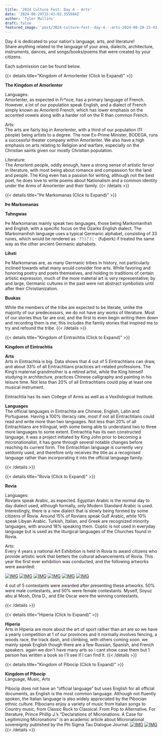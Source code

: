 ```yaml
---
title: '2024 Culture Fest: Day 4 - Arts'
date: '2024-08-29T15:43:02.355584Z'
author: 'Tyler Mullins'
draft: false
featured_image: 'post/2024-culture-fest--day-4---arts-2024-08-29-15-43-02.355584/CUPFW.png'
---
```


Day 4 is dedicated to your nation's language, arts, and literature!  
Share anything related to the language of your area, dialects, architecture, instruments, dances, and songs/books/poems that were created by your citizens.

Each submission can be found below.

{{< details title="Kingdom of Armorlenter (Click to Expand)" >}}

**The Kingdom of Amorlenter**

Languages:  
Amorlenter, as expected in Fr*nce, has a primary language of French. However, a lot of our population speak English, and a dialect of French simply known as Amorlenti French, which has lower emphasis on the accented vowels along with a harder roll on the R than common French.

Arts:  
The arts are fairly big in Amorlenter, with a third of our population (11 people) being artists to  a degree. The now Ex-Prime Minister, BODEGA, runs a successful theater company within Amorlenter. We also have a high emphasis on arts relating to Religion and warfare, especially on the Christian saints given our mostly Christian population.

Literature:  
The Amorlenti people, oddly enough, have a strong sense of artistic fervor in literature, with most being about romance and compassion for the land and people. The King even has a passion for writing, although not the best poet, he does love to write poems about Nationalism and a common identity under the Arms of Amorlenter and their family.
{{< /details >}}


{{< details title="Þe Markomanas (Click to Expand)" >}}

**__Þe Markomanas__**

**__Tuhngwas__**

Þe Markomanas mainly speak two languages, those being Markomanihsh and English, with a specific focus on the Ozarks English dialect. The Markomanihsh language uses a typical Germanic alphabet, consisting of 33 runes, which would be rendered as ᛫ᚠᚢᚦᚩᚱᚳ᛫ (fuþeirk) if treated the same way as the other ancient Germanic alphabets.

**__Lihsti__**

Þe Markomanas are, as many Germanic tribes in history, not particularly inclined towards what many would consider fine arts. While favoring and honoring poetry and poets themselves, and holding to traditions of certain artistic expression, much of the more material art is very representative; by and large, Germanic cultures in the past were not abstract symbolists until after their Christianization.

**__Buukas__**

While the members of the tribe are expected to be literate, unlike the majority of our predecessors, we do not have any works of literature. Most of our stories thus far are oral, and the first to even begin writing them down and recording them is me; this includes the family stories that inspired me to try and refound the tribe.
{{< /details >}}

{{< details title="Kingdom of Eintrachtia (Click to Expand)" >}}

**__Kingdom of Eintrachtia__**

**Arts**  
Arts in Eintrachtia is big. Data shows that 4 out of 5 Eintrachtians can draw, and about 33% of all Eintrachtians practices art-related professions. The King’s maternal grandmother is a retired artist, while the King himself studying in architecture, practices Chinese calligraphy and painting in his leisure time. Not less than 20% of all Eintrachtians could play at least one musical instrument.

Eintrachtia has its own College of Arms as well as a Vexillological Institute.

**Languages**  
The official languages in Eintrachtia are Chinese, English, Latin and Portuguese. Having a 100% literacy rate, most if not all Eintrachtians could read and write more than two languages. Not less than 20% of all Eintrachtians are trilingual, with some being able to understand two to three more languages to some extent. Eintrachtia has its own constructed language, it was a project initiated by King John prior to becoming a micronationalist, it has gone through several notable changes before reaching its current form. The Eintrachtian language is currently very seldomly used, and therefore only receives the title as a recognised language rather than incorporating it into the official language family.

{{< /details >}}

{{< details title="Rovia (Click to Expand)" >}}

**Rovia**

Languages:  
Rovians speak Arabic, as expected. Egyptian Arabic is the normal day to day dialect used, although formally, only Modern Standard Arabic is used. Interestingly, there is a new dialect that is slowly being formed by some citizens of Rovia. Around 15% of Rovians speak Gulf Arabic, while 10% speak Libyan Arabic. Turkish, Italian, and Greek are recognized minority languages, with around 18% speaking them. Coptic is not used in everyday language but is used as the liturgical languages of the Churches found in Rovia.

Arts:  
Every 4 years a national Art Exhibition is held in Rovia to award citizens who provide artistic work that betters the cultural advancements of Rovia. This year the first ever exhibition was conducted, and the following artworks were awarded:

[![IMG](https://media.discordapp.net/attachments/1276170027485237339/1278027408762732595/image.png?ex=66d14986&is=66cff806&hm=f839329cecc8adb3dc1152630c359c8902f27332fd448a40583a4a3a96b2165e&=&format=webp&quality=lossless&width=596&height=840)](https://media.discordapp.net/attachments/1276170027485237339/1278027408762732595/image.png?ex=66d14986&is=66cff806&hm=f839329cecc8adb3dc1152630c359c8902f27332fd448a40583a4a3a96b2165e&=&format=webp&quality=lossless&width=596&height=840)
[![IMG](https://media.discordapp.net/attachments/1276170027485237339/1278027409286758400/image.png?ex=66d14986&is=66cff806&hm=08b572bcb18ed55a3d02a3f90defd568e4d1f4f745708204dcfd3349a0ad8566&=&format=webp&quality=lossless&width=822&height=618)](https://media.discordapp.net/attachments/1276170027485237339/1278027409286758400/image.png?ex=66d14986&is=66cff806&hm=08b572bcb18ed55a3d02a3f90defd568e4d1f4f745708204dcfd3349a0ad8566&=&format=webp&quality=lossless&width=822&height=618)
[![IMG](https://media.discordapp.net/attachments/1276170027485237339/1278027409605656616/image.png?ex=66d14987&is=66cff807&hm=65ab351d26d984b94e034cb567c43979fafa71eca869823be35cba2b769b55b1&=&format=webp&quality=lossless&width=720&height=826)](https://media.discordapp.net/attachments/1276170027485237339/1278027409605656616/image.png?ex=66d14987&is=66cff807&hm=65ab351d26d984b94e034cb567c43979fafa71eca869823be35cba2b769b55b1&=&format=webp&quality=lossless&width=720&height=826)
[![IMG](https://media.discordapp.net/attachments/1276170027485237339/1278027410390126766/image.png?ex=66d14987&is=66cff807&hm=d024e157a7208f01798838f2087746f2ea981cf89950dae9faeceb330395e8a9&=&format=webp&quality=lossless&width=1112&height=826)](https://media.discordapp.net/attachments/1276170027485237339/1278027410390126766/image.png?ex=66d14987&is=66cff807&hm=d024e157a7208f01798838f2087746f2ea981cf89950dae9faeceb330395e8a9&=&format=webp&quality=lossless&width=1112&height=826)
[![IMG](https://media.discordapp.net/attachments/1276170027485237339/1278027410914410517/image.png?ex=66d14987&is=66cff807&hm=865b80f542f490ae6fc323ab8f23f95bebfee57deaaa9f39753acc1d02e9e590&=&format=webp&quality=lossless&width=826&height=826)](https://media.discordapp.net/attachments/1276170027485237339/1278027410914410517/image.png?ex=66d14987&is=66cff807&hm=865b80f542f490ae6fc323ab8f23f95bebfee57deaaa9f39753acc1d02e9e590&=&format=webp&quality=lossless&width=826&height=826)
[![IMG](https://media.discordapp.net/attachments/1276170027485237339/1278027411346428025/image.png?ex=66d14987&is=66cff807&hm=6435b28515db8345ff37b4f032dcbb4c050eabe6b2129f6ee0d0a1e5d15daeaa&=&format=webp&quality=lossless&width=832&height=826)](https://media.discordapp.net/attachments/1276170027485237339/1278027411346428025/image.png?ex=66d14987&is=66cff807&hm=6435b28515db8345ff37b4f032dcbb4c050eabe6b2129f6ee0d0a1e5d15daeaa&=&format=webp&quality=lossless&width=832&height=826)

4 out of 5 contestants were awarded after presenting these artworks. 50% were male contestants, and 50% were female contestants. Myself, Soyuz abu al Mosh, Dina D., and Elle Oscar were the winning contestants.

{{< /details >}}

{{< details title="Hiperia (Click to Expand)" >}}

**Hiperia**  
Arts in Hiperia are more about the art of sport rather than art are so we have a yearly competition at 1 of our provinces and it normally involves fencing, a woods race, the track dash, and climbing, with others coming soon.  we mainly speak English though there are a few Russian, Spanish, and French speakers. again we don't have many arts so i cant show case them but 1 person has written a book so I'll see if I can find it.
{{< /details >}}

{{< details title="Kingdom of Pibocip (Click to Expand)" >}}

**Kingdom of Pibocip**  
Language, Music, Arts  

Pibocip does not have an “official language” but uses English for all official documents, as English is the most common language. Although not fluently spoken, the Italian language is also widely appreciated by the Pibocian ethnic culture. Pibocians enjoy a variety of music from Italian songs to Country music, from Classic Rock to Classical. From Pop to Alternative. For literature, Prince Phillip J.’s “Declarations of Micronations: A Case for Legitimizing Micronations” is an academic article about Micronational sovereignty published by the Phi Sigma Tau Dialogue Journal.
[![IMG](https://media.discordapp.net/attachments/1276170027485237339/1278924767147331584/image0.jpg?ex=66da7c01&is=66d92a81&hm=29d45cabd8ce92ece7e8624b900b3fb86957aee367e54031c6274c401e1324b5&=&format=webp&width=576&height=842)](https://media.discordapp.net/attachments/1276170027485237339/1278924767147331584/image0.jpg?ex=66da7c01&is=66d92a81&hm=29d45cabd8ce92ece7e8624b900b3fb86957aee367e54031c6274c401e1324b5&=&format=webp&width=576&height=842)
[![IMG](https://media.discordapp.net/attachments/1276170027485237339/1278924803385987082/image0.jpg?ex=66da7c0a&is=66d92a8a&hm=635eba62b061b2accacf2aaf018e39795ceb3cf856b9f08c05926687b1202880&=&format=webp&width=632&height=842)](https://media.discordapp.net/attachments/1276170027485237339/1278924803385987082/image0.jpg?ex=66da7c0a&is=66d92a8a&hm=635eba62b061b2accacf2aaf018e39795ceb3cf856b9f08c05926687b1202880&=&format=webp&width=632&height=842)
{{< /details >}}
